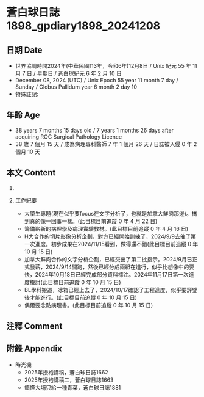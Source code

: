 [_metadata_:encoding]: - "utf-8"
[_metadata_:language]: - "zh-Hant-TW"
[_metadata_:fileformat]: - "markdown"
[_metadata_:MIME_type]: - "text/plain"
[_metadata_:markdown_version]: - "commonmark version 0.30"
[_metadata_:markdown_spec]: - "https://spec.commonmark.org/0.30/"

# 蒼白球日誌1898_gpdiary1898_20241208 #

## 日期 Date ##

* 世界協調時間2024年(中華民國113年，令和6年)12月8日 / Unix 紀元 55 年 11 月 7 日 / 星期日 / 蒼白球紀元 6 年 2 月 10 日
* December 08, 2024 (UTC) / Unix Epoch 55 year 11 month 7 day / Sunday / Globus Pallidum year 6 month 2 day 10
* 特殊註記:

## 年齡 Age ##

* 38 years 7 months 15 days old / 7 years 1 months 26 days after acquiring ROC Surgical Pathology Licence
* 38 歲 7 個月 15 天 / 成為病理專科醫師 7 年 1 個月 26 天 / 日誌被入侵 0 年 2 個月 10 天

## 本文 Content ##

1. 

2. 工作紀要

    - 大學生專題(現在似乎要focus在文字分析了，也就是加拿大鮮肉那邊)。搞到真的像一回事一樣。(此目標目前追蹤 0 年 4 月 22 日)
    - 籌備嶄新的病理學及病理實驗教材。(此目標目前追蹤 0 年 4 月 16 日)
    - H大合作的切片影像分析企劃，對方已經開始訓練了，2024/9/9去催了第一次進度。初步成果在2024/11/15看到，做得還不錯(此目標目前追蹤 0 年 10 月 15 日)
    - 加拿大鮮肉合作的文字分析企劃，已經交出了第二批指示。2024/9月已正式發薪，2024/9/14開跑，然後已經分成兩組在進行，似乎比想像中的要快，2024年10月18日已經完成部分資料標注。2024年11月17日第一次進度檢討(此目標目前追蹤 0 年 10 月 15 日)
    - BL學科搬遷，冰箱已經上去了，2024/10/17確認了工程進度，似乎要評鑒後才能進行。(此目標目前追蹤 0 年 10 月 15 日)
    - 偶爾要念點病理書。(此目標目前追蹤 0 年 10 月 15 日)

## 注釋 Comment ##


## 附錄 Appendix ##

* 時光機
    - 2025年授袍講稿，蒼白球日誌1662
    - 2025年授袍講稿二，蒼白球日誌1663
    - 錯怪大埔只給一種青菜，蒼白球日誌1881
